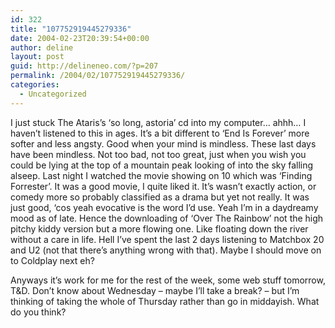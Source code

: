 ```yaml
---
id: 322
title: "107752919445279336"
date: 2004-02-23T20:39:54+00:00
author: deline
layout: post
guid: http://delineneo.com/?p=207
permalink: /2004/02/107752919445279336/
categories:
  - Uncategorized
---
```

I just stuck The Ataris&#8217;s &#8216;so long, astoria&#8217; cd into my computer&#8230; ahhh&#8230; I haven&#8217;t listened to this in ages. It&#8217;s a bit different to &#8216;End Is Forever&#8217; more softer and less angsty. Good when your mind is mindless. These last days have been mindless. Not too bad, not too great, just when you wish you could be lying at the top of a mountain peak looking of into the sky falling alseep. Last night I watched the movie showing on 10 which was &#8216;Finding Forrester&#8217;. It was a good movie, I quite liked it. It&#8217;s wasn&#8217;t exactly action, or comedy more so probably classified as a drama but yet not really. It was just good, &#8216;cos yeah evocative is the word I&#8217;d use. Yeah I&#8217;m in a daydreamy mood as of late. Hence the downloading of &#8216;Over The Rainbow&#8217; not the high pitchy kiddy version but a more flowing one. Like floating down the river without a care in life. Hell I&#8217;ve spent the last 2 days listening to Matchbox 20 and U2 (not that there&#8217;s anything wrong with that). Maybe I should move on to Coldplay next eh?

Anyways it&#8217;s work for me for the rest of the week, some web stuff tomorrow, T&D. Don&#8217;t know about Wednesday &#8211; maybe I&#8217;ll take a break? &#8211; but I&#8217;m thinking of taking the whole of Thursday rather than go in middayish. What do you think?